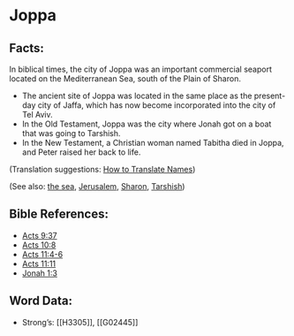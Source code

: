 # Joppa

## Facts:

In biblical times, the city of Joppa was an important commercial seaport located on the Mediterranean Sea, south of the Plain of Sharon.

* The ancient site of Joppa was located in the same place as the present-day city of Jaffa, which has now become incorporated into the city of Tel Aviv.
* In the Old Testament, Joppa was the city where Jonah got on a boat that was going to Tarshish.
* In the New Testament, a Christian woman named Tabitha died in Joppa, and Peter raised her back to life.

(Translation suggestions: [How to Translate Names](../../translate/translate-names))

(See also: [the sea](../names/mediterranean.md), [Jerusalem](../names/jerusalem.md), [Sharon](../names/sharon.md), [Tarshish](../names/tarshish.md))

## Bible References:

* [Acts 9:37](rc://en/tn/help/act/09/37)
* [Acts 10:8](rc://en/tn/help/act/10/08)
* [Acts 11:4-6](rc://en/tn/help/act/11/04)
* [Acts 11:11](rc://en/tn/help/act/11/11)
* [Jonah 1:3](rc://en/tn/help/jon/01/03)

## Word Data:

* Strong’s: [[H3305]], [[G02445]]
